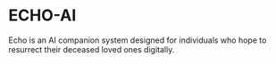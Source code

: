 # ECHO-AI
Echo is an AI companion system designed for individuals who hope to resurrect their deceased loved ones digitally. 
